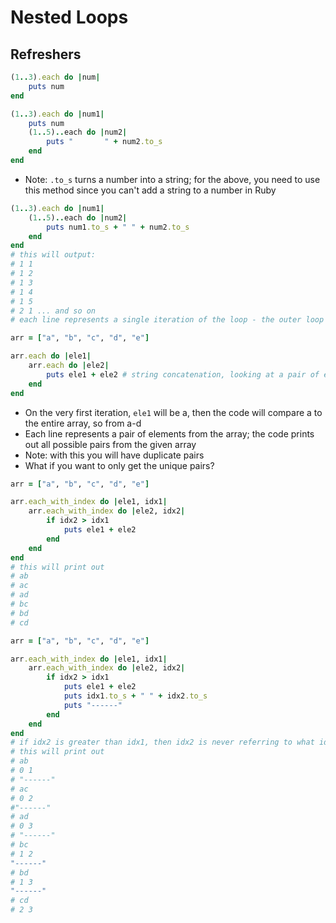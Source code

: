 # Nested Loops

## Refreshers

```ruby
(1..3).each do |num|
	puts num
end
```

```ruby
(1..3).each do |num1|
	puts num
	(1..5)..each do |num2|
		puts "       " + num2.to_s
	end
end
```
* Note: `.to_s` turns a number into a string; for the above, you need to use this method since you can't add a string to a number in Ruby

```ruby
(1..3).each do |num1|
	(1..5)..each do |num2|
		puts num1.to_s + " " + num2.to_s 
	end
end
# this will output:
# 1 1
# 1 2 
# 1 3 
# 1 4 
# 1 5 
# 2 1 ... and so on
# each line represents a single iteration of the loop - the outer loop is iterating 3 times, but the inner loop is iterating 5 times, so we have a total of 15 iterations
```

```ruby
arr = ["a", "b", "c", "d", "e"]

arr.each do |ele1|
	arr.each do |ele2|
		puts ele1 + ele2 # string concatenation, looking at a pair of elements
	end
end
```

* On the very first iteration, `ele1` will be a, then the code will compare a to the entire array, so from a-d
* Each line represents a pair of elements from the array; the code prints out all possible pairs from the given array
* Note: with this you will have duplicate pairs
* What if you want to only get the unique pairs?

```ruby
arr = ["a", "b", "c", "d", "e"]

arr.each_with_index do |ele1, idx1|
	arr.each_with_index do |ele2, idx2|
		if idx2 > idx1
			puts ele1 + ele2
		end
	end
end
# this will print out
# ab
# ac
# ad
# bc
# bd
# cd
```

```ruby
arr = ["a", "b", "c", "d", "e"]

arr.each_with_index do |ele1, idx1|
	arr.each_with_index do |ele2, idx2|
		if idx2 > idx1
			puts ele1 + ele2
			puts idx1.to_s + " " + idx2.to_s
			puts "------"
		end
	end
end
# if idx2 is greater than idx1, then idx2 is never referring to what idx1 referred to previously
# this will print out
# ab
# 0 1
# "------"
# ac
# 0 2
#"------"
# ad
# 0 3
# "------"
# bc
# 1 2 
"------"
# bd
# 1 3 
"------"
# cd
# 2 3
```